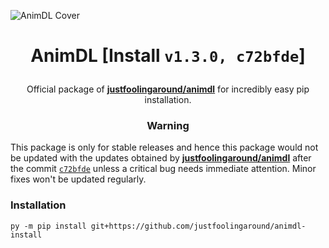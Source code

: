 ![AnimDL Cover](https://i.imgur.com/nNXSZi6.png)

<h1><p align="center"> AnimDL [Install <code>v1.3.0, c72bfde</code>]</h1>

<p align="center">Official package of <a href="https://github.com/justfoolingaround/animdl"><strong>justfoolingaround/animdl</strong></a> for incredibly easy pip installation.</p>

<h3><p align="center">Warning</p></h3>

This package is only for stable releases and hence this package would not be updated with the updates obtained by [**justfoolingaround/animdl**](https://github.com/justfoolingaround/animdl) after the commit [`c72bfde`](https://github.com/justfoolingaround/animdl/commit/c72bfde290d2f3dd9bcb1c0fd670a286e3ef93fb) unless a critical bug needs immediate attention. Minor fixes won't be updated regularly. 

<h3> Installation </h3>

```
py -m pip install git+https://github.com/justfoolingaround/animdl-install
```